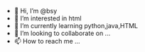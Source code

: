 - 👋 Hi, I’m @bsy
- 👀 I’m interested in html
- 🌱 I’m currently learning python,java,HTML
- 💞️ I’m looking to collaborate on ...
- 📫 How to reach me ...

<!---
bsy/bsy is a ✨ special ✨ repository because its `README.md` (this file) appears on your GitHub profile.
You can click the Preview link to take a look at your changes.
--->
